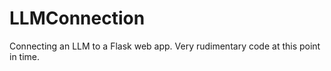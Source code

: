 # LLMConnection

Connecting an LLM to a Flask web app. Very rudimentary code at this point in time.
